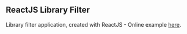 ## ReactJS Library Filter

Library filter application, created with ReactJS - Online example [here](https://mtn90.github.io/react-library-filter/).
